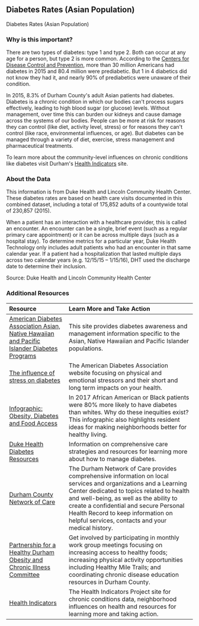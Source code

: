 ## Diabetes Rates (Asian Population)
Diabetes Rates (Asian Population) 

### Why is this important?
There are two types of diabetes: type 1 and type 2. Both can occur at any age for a person, but type 2 is more common. According to the [Centers for Disease Control and Prevention](https://www.cdc.gov/diabetes/pdfs/data/statistics/national-diabetes-statistics-report.pdf), more than 30 million Americans had diabetes in 2015 and 80.4 million were prediabetic. But 1 in 4 diabetics did not know they had it, and nearly 90% of prediabetics were unaware of their condition.  

In 2015, 8.3% of Durham County's adult Asian patients had diabetes. Diabetes is a chronic condition in which our bodies can't process sugars effectively, leading to high blood sugar (or glucose) levels. Without management, over time this can burden our kidneys and cause damage across the systems of our bodies. People can be more at risk for reasons they can control (like diet, activity level, stress) or for reasons they can't control (like race, environmental influences, or age). But diabetes can be managed through a variety of diet, exercise, stress management and pharmaceutical treatments. 
                                                                    
To learn more about the community-level influences on chronic conditions like diabetes visit Durham's [Health Indicators](https://health.dataworks-nc.org) site.
                                                                    
### About the Data
This information is from Duke Health and Lincoln Community Health Center. These diabetes rates are based on health care visits documented in this combined dataset, including a total of 175,852 adults of a countywide total of 230,857 (2015).

When a patient has an interaction with a healthcare provider, this is called an encounter. An encounter can be a single, brief event (such as a regular primary care appointment) or it can be across multiple days (such as a hospital stay). To determine metrics for a particular year, Duke Health Technology only includes adult patients who had an encounter in that same calendar year. If a patient had a hospitalization that lasted multiple days across two calendar years (e.g. 12/15/15 – 1/15/16), DHT used the discharge date to determine their inclusion.

Source: Duke Health and Lincoln Community Health Center

### Additional Resources

|Resource | Learn More and Take Action | 
|:--- | :--- |
|[American Diabetes Association Asian, Native Hawaiian and Pacific Islander Diabetes Programs](http://www.diabetes.org/in-my-community/awareness-programs/aanhpi/?loc=imc-slabnav)| This site provides diabetes awareness and management information specific to the Asian, Native Hawaiian and Pacific Islander populations. 
|[The influence of stress on diabetes](http://www.diabetes.org/living-with-diabetes/complications/mental-health/stress.html)| The American Diabetes Association website focusing on physical and emotional stressors and their short and long term impacts on your health.
|[Infographic: Obesity, Diabetes and Food Access](http://healthydurham.org/cms/wp-content/uploads/2018/06/Obesity-Diabetes-Food-Access-FINAL.pdf)| In 2017 African American or Black patients were 80% more likely to have diabetes than whites. Why do these inequities exist? This infographic also highlights resident ideas for making neighborhoods better for healthy living.
|[Duke Health Diabetes Resources](https://www.dukehealth.org/treatments/endocrinology/diabetes)| Information on comprehensive care strategies and resources for learning more about how to manage diabetes.
|[Durham County Network of Care](http://durham.nc.networkofcare.org/mh/)| The Durham Network of Care provides comprehensive information on local services and organizations and a Learning Center dedicated to topics related to health and well-being, as well as the ability to create a confidential and secure Personal Health Record to keep information on helpful services, contacts and your medical history.
|[Partnership for a Healthy Durham Obesity and Chronic Illness Committee](http://healthydurham.org/committees/obesity-and-chronic-illness-committee) | Get involved by participating in monthly work group meetings focusing on increasing access to healthy foods; increasing physical activity opportunities including Healthy Mile Trails; and coordinating chronic disease education resources in Durham County.
|[Health Indicators](http://health.dataworks-nc.org)| The Health Indicators Project site for chronic conditions data, neighborhood influences on health and resources for learning more and taking action.
